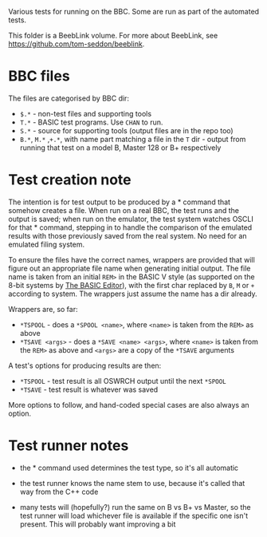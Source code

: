 Various tests for running on the BBC. Some are run as part of the
automated tests.

This folder is a BeebLink volume. For more about BeebLink, see
https://github.com/tom-seddon/beeblink.

# BBC files

The files are categorised by BBC dir:

* `$.*` - non-test files and supporting tools
* `T.*` - BASIC test programs. Use `CHAN` to run.
* `S.*` - source for supporting tools (output files are in the repo
  too)
* `B.*`, `M.*` ,`+.*`, with name part matching a file in the `T` dir -
  output from running that test on a model B, Master 128 or B+
  respectively

# Test creation note

The intention is for test output to be produced by a * command that
somehow creates a file. When run on a real BBC, the test runs and the
output is saved; when run on the emulator, the test system watches
OSCLI for that * command, stepping in to handle the comparison of the
emulated results with those previously saved from the real system. No
need for an emulated filing system.

To ensure the files have the correct names, wrappers are provided that
will figure out an appropriate file name when generating initial
output. The file name is taken from an initial `REM>` in the BASIC V
style (as supported on the 8-bit systems by
[The BASIC Editor](https://github.com/tom-seddon/basic_editor/blob/master/docs/doc.md#rem-zsave-and-zrun)),
with the first char replaced by `B`, `M` or `+` according to system.
The wrappers just assume the name has a dir already.

Wrappers are, so far:

* `*TSPOOL` - does a `*SPOOL <name>`, where `<name>` is taken from the
  `REM>` as above
* `*TSAVE <args>` - does a `*SAVE <name> <args>`, where `<name>` is
  taken from the `REM>` as above and `<args>` are a copy of the
  `*TSAVE` arguments

A test's options for producing results are then:

* `*TSPOOL` - test result is all OSWRCH output until the next `*SPOOL`
* `*TSAVE` - test result is whatever was saved

More options to follow, and hand-coded special cases are also always
an option.

# Test runner notes

* the * command used determines the test type, so it's all automatic

* the test runner knows the name stem to use, because it's called that
  way from the C++ code
  
* many tests will (hopefully?) run the same on B vs B+ vs Master, so
  the test runner will load whichever file is available if the
  specific one isn't present. This will probably want improving a bit
  
